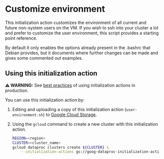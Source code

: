 # Customize environment

This initialization action customizes the environment of all current and future non-system users on the VM. If you wish to ssh into your cluster a lot and prefer to customize the user environment, this script provides a starting point reference.

By default it only enables the options already present in the .bashrc that Debian provides, but it documents where further changes can be made and gives some commented out examples.

## Using this initialization action

**:warning: WARNING:** See [best practices](README.md#how-initialization-actions-are-used) of using initialization actions in production.

You can use this initialization action by:

1. Editing and uploading a copy of this initialization action (`user-environment.sh`) to [Google Cloud Storage](https://cloud.google.com/storage).
1. Using the `gcloud` command to create a new cluster with this initialization action.

    ```bash
    REGION=<region>
    CLUSTER=<cluster_name>
    gcloud dataproc clusters create ${CLUSTER} \
        --initialization-actions gs://goog-dataproc-initialization-actions-${REGION}/user-environment
